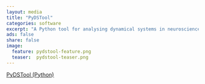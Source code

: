 ```yaml
---
layout: media
title: "PyDSTool"
categories: software
excerpt: "A Python tool for analysing dynamical systems in neuroscience"
ads: false
share: false
image:
  feature: pydstool-feature.png 
  teaser:  pydstool-teaser.png
---
```


[PyDSTool (Python)](http://www.ni.gsu.edu/~rclewley/PyDSTool/FrontPage.html)